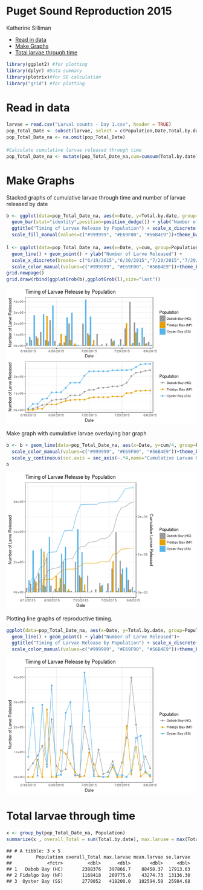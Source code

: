 Puget Sound Reproduction 2015
================
Katherine Silliman

-   [Read in data](#read-in-data)
-   [Make Graphs](#make-graphs)
-   [Total larvae through time](#total-larvae-through-time)

``` r
library(ggplot2) #for plotting
library(dplyr) #Data summary
library(plotrix)#for SE calculation
library("grid") #for plotting
```

Read in data
============

``` r
larvae = read.csv("Larval counts - Day 1.csv", header = TRUE)
pop_Total_Date <- subset(larvae, select = c(Population,Date,Total.by.date)) %>% group_by(Population) %>% arrange(Date)
pop_Total_Date_na <- na.omit(pop_Total_Date) 

#Calculate cumulative larvae released through time
pop_Total_Date_na <- mutate(pop_Total_Date_na,cum=cumsum(Total.by.date))
```

Make Graphs
===========

Stacked graphs of cumulative larvae through time and number of larvae released by date

``` r
b <- ggplot(data=pop_Total_Date_na, aes(x=Date, y=Total.by.date, group=Population, fill=Population)) + 
  geom_bar(stat="identity",position=position_dodge()) + ylab("Number of Larve Released")+ 
  ggtitle("Timing of Larvae Release by Population") + scale_x_discrete(breaks= c("6/19/2015","6/30/2015", "7/20/2015","7/29/2015","8/6/2015"))+
  scale_fill_manual(values=c("#999999", "#E69F00", "#56B4E9"))+theme_bw() 

l <- ggplot(data=pop_Total_Date_na, aes(x=Date, y=cum, group=Population, colour=Population)) +
  geom_line() + geom_point() + ylab("Number of Larve Released") +
  scale_x_discrete(breaks= c("6/19/2015","6/30/2015","7/20/2015","7/29/2015","8/6/2015"))+
  scale_color_manual(values=c("#999999", "#E69F00", "#56B4E9"))+theme_bw() 
grid.newpage()
grid.draw(rbind(ggplotGrob(b),ggplotGrob(l),size="last"))
```

![](Larvae_Timing_files/figure-markdown_github/unnamed-chunk-3-1.png)

Make graph with cumulative larvae overlaying bar graph

``` r
b <- b + geom_line(data=pop_Total_Date_na, aes(x=Date, y=cum/4, group=Population, colour=Population)) +
  scale_color_manual(values=c("#999999", "#E69F00", "#56B4E9"))+theme_bw() +
  scale_y_continuous(sec.axis = sec_axis(~.*4,name="Cumulative Larvae Released"))
b
```

![](Larvae_Timing_files/figure-markdown_github/unnamed-chunk-4-1.png)

Plotting line graphs of reproductive timing.

``` r
ggplot(data=pop_Total_Date_na, aes(x=Date, y=Total.by.date, group=Population, colour=Population)) + 
  geom_line() + geom_point() + ylab("Number of Larve Released")+ 
  ggtitle("Timing of Larvae Release by Population") + scale_x_discrete(breaks= c("6/19/2015","6/30/2015", "7/20/2015","7/29/2015","8/6/2015"))+
  scale_color_manual(values=c("#999999", "#E69F00", "#56B4E9"))+theme_bw() 
```

![](Larvae_Timing_files/figure-markdown_github/unnamed-chunk-5-1.png)

Total larvae through time
=========================

``` r
x <- group_by(pop_Total_Date_na, Population) 
summarize(x , overall_Total = sum(Total.by.date), max.larvae = max(Total.by.date), mean.larvae = mean(Total.by.date), se.larvae = std.error(Total.by.date))
```

    ## # A tibble: 3 x 5
    ##         Population overall_Total max.larvae mean.larvae se.larvae
    ##             <fctr>         <dbl>      <dbl>       <dbl>     <dbl>
    ## 1   Dabob Bay (HC)       2388376   397866.7    88458.37  17913.63
    ## 2 Fidalgo Bay (NF)       1168418   269775.0    43274.73  13136.30
    ## 3  Oyster Bay (SS)       2770052   418200.0   102594.50  25984.68
